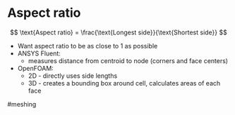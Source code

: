 # Aspect ratio
$$
\text{Aspect ratio} = \frac{\text{Longest side}}{\text{Shortest side}}
$$

- Want aspect ratio to be as close to 1 as possible
- ANSYS Fluent:
	- measures distance from centroid to node (corners and face centers)
- OpenFOAM:
	- 2D - directly uses side lengths
	- 3D - creates a bounding box around cell, calculates areas of each face

#meshing
